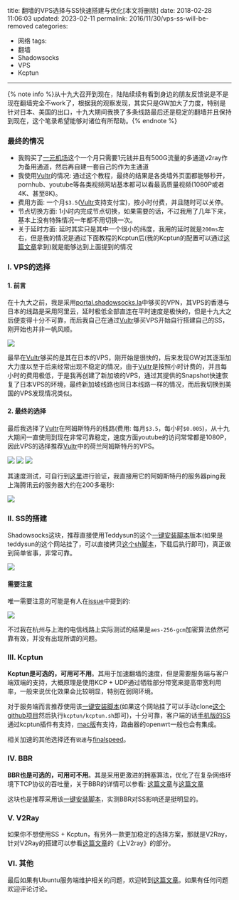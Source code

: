 title: 翻墙的VPS选择与SS快速搭建与优化[本文将删除]
date: 2018-02-28 11:06:03
updated: 2023-02-11
permalink: 2016/11/30/vps-ss-will-be-removed
categories:
- 网络
tags:
- 翻墙
- Shadowsocks
- VPS
- Kcptun

---

{% note info %}从十九大召开到现在，陆陆续续有看到身边的朋友反馈说是不是现在翻墙完全不work了，根据我的观察发现，其实只是GW加大了力度，特别是针对日本、美国的出口，十九大期间我换了多条线路最后还是稳定的翻墙并且保持到现在，这个笔录希望能够对诸位有所帮助。{% endnote %}

<!-- more -->

### 最终的情况

- 我购买了[一元机场](https://xn--4gq62f52gdss.com/#/register?code=WM2k9oLY)这个一个月只需要1元钱并且有500G流量的多通道v2ray作为备用通道，然后再自建一套自己的作为主通道
- 我使用[Vultr][vultr_url]的情况: 通过这个教程，最终的结果是各类墙外页面都能够秒开，pornhub、youtube等各类视频网站基本都可以看最高质量视频(1080P或者4K、甚至8K)。
- 费用方面: 一个月`$3.5`([Vultr][vultr_url]支持支付宝)，按小时付费，并且随时可以关停。
- 节点切换方面: 1小时内完成节点切换，如果需要的话，不过我用了几年下来，基本上没有特殊情况一年都不用切换一次。
- 关于延时方面: 延时其实只是其中一个很小的纬度，我用的延时就是`200ms`左右，但是我的情况是通过下面教程的Kcptun后(我的Kcptun的配置可以通过[这篇文章](https://blog.dreamtobe.cn/r7800-ss-kcptun/)拿到)就是能够达到上面提到的情况


### I. VPS的选择

#### 1. 前言

在十九大之前，我是采用[portal.shadowsocks.la](https://portal.shadowsocks.la)中够买的VPN，其VPS的香港与日本的线路是采用阿里云，延时极低全部直连在平时速度是极快的，但是十九大之后便变得十分不可靠，而后我自己在通过[Vultr][vultr_url]够买VPS开始自行搭建自己的SS，刚开始也并非一帆风顺。

![](/img/ss-and-vps-6.png)

最早在[Vultr][vultr_url]够买的是其在日本的VPS，刚开始是很快的，后来发现GW对其逐渐加大力度以至于后来经常出现不稳定的情况，由于[Vultr][vultr_url]是按照小时计费的，并且每小时的费用极低，于是我再创建了新加坡的VPS，通过其提供的Snapshot快速恢复了日本VPS的环境，最终新加坡线路也同日本线路一样的情况，而后我切换到美国的VPS发现情况类似。

#### 2. 最终的选择

最后我选择了[Vultr][vultr_url]在阿姆斯特丹的线路(费用: 每月`$3.5`，每小时`$0.005`)，从十九大期间一直使用到现在非常可靠稳定，速度方面youtube的访问常常都是1080P，因此VPS的选择推荐[Vultr][vultr_url]中的荷兰阿姆斯特丹的VPS。

![](/img/ss-and-vps-1.png)
![](/img/ss-and-vps-8.png)
![](/img/ss-and-vps-3.png)

其速度测试，可自行到[这里](https://www.vultr.com/faq/#downloadspeedtests)进行验证，我直接用它的阿姆斯特丹的服务器ping我上海腾讯云的服务器大约在200多毫秒:

![](/img/ss-and-vps-7.png)

### II. SS的搭建

Shadowsocks这块，推荐直接使用Teddysun的这个[一键安装脚本](https://teddysun.com/342.html)版本(如果是teddysun的这个网站挂了，可以直接拷贝[这个sh脚本](https://gist.github.com/Jacksgong/a7a01aacbdf1ca8b80df53fbd5df4630)，下载后执行即可)，真正做到简单省事，非常可靠。

![](/img/ss-and-vps-4.png)

#### 需要注意

唯一需要注意的可能是有人在[issue](https://github.com/shadowsocks/shadowsocks-windows/issues/1243)中提到的:

![](/img/ss-and-vps-5.png)

不过我在杭州与上海的电信线路上实际测试的结果是`aes-256-gcm`加密算法依然可靠有效，并没有出现所谓的问题。

### III. Kcptun

**Kcptun是可选的，可用可不用**。其用于加速翻墙的速度，但是需要服务端与客户端双端的支持，大概原理是使用KCP + UDP通过牺牲部分带宽来提高带宽利用率，一般来说优化效果会比较明显，特别在弱网环境。

对于服务端而言推荐使用该[一键安装脚本](https://blog.kuoruan.com/110.html)(如果这个网站挂了可以手动clone[这个github项目](https://github.com/kuoruan/shell-scripts)然后执行`kcptun/kcptun.sh`即可)，十分可靠，客户端的话[手机版的SS](https://github.com/shadowsocks/shadowsocks-android/releases)通过kcptun插件有支持，[mac版](https://github.com/shadowsocks/ShadowsocksX-NG/releases)有支持，路由器的openwrt一般也会有集成。

相关加速的其他选择还有`锐速`与[finalspeed](https://github.com/d1sm/finalspeed)。

### IV. BBR

**BBR也是可选的，可用可不用**。其是采用更激进的拥塞算法，优化了在复杂网络环境下TCP协议的吞吐量，关于BBR的详情可以参看: [这篇文章](https://blog.dreamtobe.cn/tcp-window/)与[这篇文章](https://blog.dreamtobe.cn/network_basic/)

这块也是推荐采用该[一键安装脚本](https://teddysun.com/489.html)，实测BBR对SS影响还是挺明显的。

### V. V2Ray

如果你不想使用SS + Kcptun，有另外一款更加稳定的选择方案，那就是V2Ray，针对V2Ray的搭建可以参看[这篇文章](https://blog.dreamtobe.cn/r7800-openwrt-v2ray_to_delete/)的《上V2ray》的部分。

### VI. 其他


最后如果有Ubuntu服务端维护相关的问题，欢迎转到[这篇文章](https://blog.dreamtobe.cn/maintain-website-server/)。如果有任何问题欢迎评论讨论。

[vultr_special]: https://www.vultr.com/?ref=7604654
[vultr_url]: https://www.vultr.com/?ref=7210853
